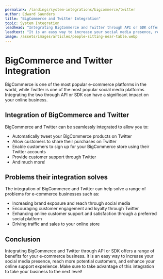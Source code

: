 ```yaml
---
permalink: /landings/system-integrations/bigcommerce/twitter
author: Edward Saunders
title: "BigCommerce and Twitter Integration"
topic: System Integration
leadhead: "Integrating BigCommerce and Twitter through API or SDK offers a range of benefits for your e-commerce business"
leadtext: "It is an easy way to increase your social media presence, reach more potential customers, and enhance your online support experience. Make sure to take advantage of this integration to take your business to the next level!"
image: /assets/images/articles/people-sitting-near-table.webp
---
```

<div class="arttext">	<h1>BigCommerce and Twitter Integration</h1>
	<p>BigCommerce is one of the most popular e-commerce platforms in the world, while Twitter is one of the most popular social media platforms. Integrating the two through API or SDK can have a significant impact on your online business.</p>
	<h2>Integration of BigCommerce and Twitter</h2>
	<p>BigCommerce and Twitter can be seamlessly integrated to allow you to:</p>
	<ul>
		<li>Automatically tweet your BigCommerce products on Twitter</li>
		<li>Allow customers to share their purchases on Twitter</li>
		<li>Enable customers to sign up for your BigCommerce store using their Twitter accounts</li>
		<li>Provide customer support through Twitter</li>
		<li>And much more!</li>
	</ul>
	<h2>Problems their integration solves</h2>
	<p>The integration of BigCommerce and Twitter can help solve a range of problems for e-commerce businesses such as:</p>
	<ul>
		<li>Increasing brand exposure and reach through social media</li>
		<li>Encouraging customer engagement and loyalty through Twitter</li>
		<li>Enhancing online customer support and satisfaction through a preferred social platform</li>
		<li>Driving traffic and sales to your online store</li>
	</ul>
	<h2>Conclusion</h2>
	<p>Integrating BigCommerce and Twitter through API or SDK offers a range of benefits for your e-commerce business. It is an easy way to increase your social media presence, reach more potential customers, and enhance your online support experience. Make sure to take advantage of this integration to take your business to the next level!</p>
</div>
